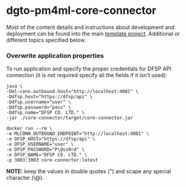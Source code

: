 # dgto-pm4ml-core-connector

Most of the content details and instructions about development and deployment can be found into 
the main [template project](https://github.com/pm4ml/template-rest-pm4ml-core-connector).
Additional or different topics specified below.

### Overwrite application properties

To run application and specify the proper credentials for DFSP API connection 
(it is not required specify all the fields if it isn't used):
```
java \
-Dml-conn.outbound.host="http://localhost:4001" \
-Ddfsp.host="https://dfsp/api" \
-Ddfsp.username="user" \
-Ddfsp.password="pass" \
-Ddfsp.name="DFSP CO. LTD." \
-jar ./core-connector/target/core-connector.jar
```
```
docker run --rm \
-e MLCONN_OUTBOUND_ENDPOINT="http://localhost:4001" \
-e DFSP_HOST="https://dfsp/api" \
-e DFSP_USERNAME="user" \
-e DFSP_PASSWORD="P\@ss0rd" \
-e DFSP_NAME="DFSP CO. LTD." \
-p 3003:3003 core-connector:latest
```
**NOTE:** keep the values in double quotes (") and scape any special character (\\@).